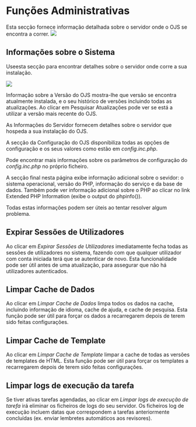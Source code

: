 # Funções Administrativas

Esta secção fornece informação detalhada sobre o servidor onde o OJS se encontra a correr.
![](/assets/learning-ojs3.1-sa-admin-functions.PNG)

## Informações sobre o Sistema

Useesta secção para encontrar detalhes sobre o servidor onde corre a sua instalação.

![](/assets/learning-ojs3.1-sa-sysinfo.PNG)

Informação sobre a Versão do OJS mostra-lhe que versão se encontra atualmente instalada, e o seu histórico de versões incluindo todas as atualizações. Ao clicar em Pesquisar Atualizações pode ver se está a utilizar a versão mais recente do OJS.


As Informações do Servidor fornecem detalhes sobre o servidor que hospeda a sua instalação do OJS.

A secção da Configuração do OJS disponibiliza todas as opções de configuração e os seus valores como estão em _config.inc.php_.

Pode encontrar mais informações sobre os parâmetros de configuração do _config.inc.php_ no próprio ficheiro.

A secção final nesta página exibe informação adicional sobre o sevidor: o sistema operacional, versão do PHP, informação do serviço e da base de dados. Também pode ver informação adicional sobre o PHP ao clicar no link Extended PHP Information \(exibe o output do phpinfo\(\)\).

Todas estas informações podem ser úteis ao tentar resolver algum problema. 

## Expirar Sessões de Utilizadores

Ao clicar em _Expirar Sessões de Utilizadores_ imediatamente fecha todas as sessões de utilizadores no sistema, fazendo com que qualquer utilizador com conta iniciada terá que se autenticar de novo. Esta funcionalidade pode ser útil antes de uma atualização, para assegurar que não há utilizadores autenticados.

## Limpar Cache de Dados

Ao clicar em _Limpar Cache de Dados_ limpa todos os dados na cache, incluindo informação de idioma, cache de ajuda, e cache de pesquisa. Esta função pode ser útil para forçar os dados a recarregarem depois de terem sido feitas configurações.

## Limpar Cache de Template 

Ao clicar em _Limpar Cache de Template_ limpar a cache de todas as versões de templates de HTML. Esta função pode ser útil para forçar os templates a recarregarem depois de terem sido feitas configurações.

## Limpar logs de execução da tarefa

Se tiver ativas tarefas agendadas, ao clicar em _Limpar logs de execução de tarefa_ irá eliminar os ficheiros de logs do seu servidor. Os ficheiros log de execução incluem datas que correspondem a tarefas anteriormente concluídas \(ex. enviar lembretes automáticos aos revisores\).